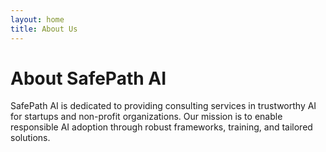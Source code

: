 ```yaml
---
layout: home
title: About Us
---
```


# About SafePath AI

SafePath AI is dedicated to providing consulting services in trustworthy AI for startups and non-profit organizations. Our mission is to enable responsible AI adoption through robust frameworks, training, and tailored solutions.
